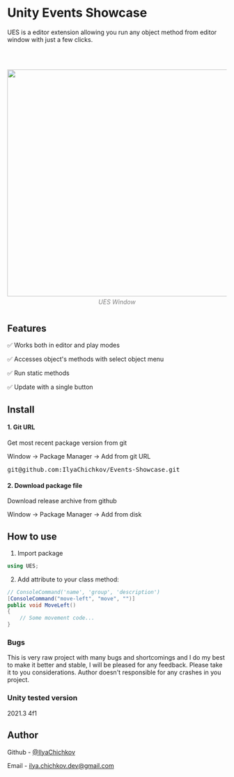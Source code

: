 # Unity Events Showcase

UES is a editor extension allowing you run any object method from editor window with just a few clicks.

<p style="margin-top: 60px"></p>

<div style="display: flex; justify-content: center; align-items: center; flex-direction: column">
    <img src="Images/preview.png" width="520px"></img>
    <div style="margin-top: 4px; font-style: italic; font-size: 14px; color: grey;">UES Window</div>
</div>

<p style="margin-top: 40px"></p>

## Features

✅ Works both in editor and play modes

✅ Accesses object's methods with select object menu

✅ Run static methods

✅ Update with a single button

## Install

<div class="notecard note">
    <h4>1. Git URL</h4>
    <p>Get most recent package version from git</p>
    <p>Window -> Package Manager -> Add from git URL</p>
    <pre class="brush: js">git@github.com:IlyaChichkov/Events-Showcase.git</pre>
    <h4>2. Download package file</h4>
    <p>Download release archive from github</p>
    <p>Window -> Package Manager -> Add from disk</p>
</div>

## How to use

1. Import package

```cs
using UES;
```

2. Add attribute to your class method:

```cs
// ConsoleCommand('name', 'group', 'description')
[ConsoleCommand("move-left", "move", "")]
public void MoveLeft()
{
    // Some movement code...
}
```

### Bugs

This is very raw project with many bugs and shortcomings and I do my best to make it better and stable, I will be pleased for any feedback. Please take it to you considerations. Author doesn't responsible for any crashes in you project.

### Unity tested version

2021.3 4f1

## Author

Github - [@IlyaChichkov](https://github.com/IlyaChichkov/)

Email - [ilya.chichkov.dev@gmail.com](mailto:ilya.chichkov.dev@gmail.com)
